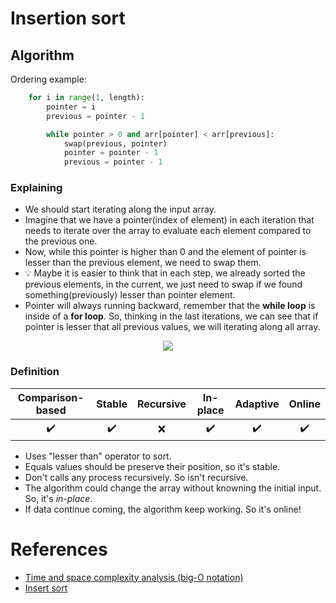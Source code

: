 # Insertion sort

## Algorithm

Ordering example:

```python
    for i in range(1, length):
        pointer = i
        previous = pointer - 1

        while pointer > 0 and arr[pointer] < arr[previous]:
            swap(previous, pointer)
            pointer = pointer - 1
            previous = pointer - 1
```
### Explaining

- We should start iterating along the input array.
- Imagine that we have a pointer(index of element) in each iteration that needs to iterate over the array to evaluate each element compared to the previous one.
- Now, while this pointer is higher than 0 and the element of pointer is lesser than the previous element, we need to swap them.
- :bulb: Maybe it is easier to think that in each step, we already sorted the previous elements, in the current, we just need to swap if we found something(previously) lesser than pointer element.
- Pointer will always running backward, remember that the **while loop** is inside of a **for loop**. So, thinking in the last iterations, we can see that if pointer is lesser that all previous values, we will iterating along all array.

<p align="center">
    <img src="https://upload.wikimedia.org/wikipedia/commons/0/0f/Insertion-sort-example-300px.gif">
</p>

### Definition

| Comparison-based | Stable | Recursive | In-place | Adaptive | Online |
| :---:  | :---:  | :---:  | :---: |:---:  | :---: |
| :heavy_check_mark: | :heavy_check_mark: | :x: | :heavy_check_mark: | :heavy_check_mark: | :heavy_check_mark: |

- Uses "lesser than" operator to sort.
- Equals values should be preserve their position, so it's stable.
- Don't calls any process recursively. So isn't recursive.
- The algorithm could change the array without knowning the initial input. So, it's _in-place_.
- If data continue coming, the algorithm keep working. So it's online!

# References

- [Time and space complexity analysis (big-O notation)](https://www.udemy.com/course/complexity-analysis/learn/lecture/24722488#overview)
- [Insert sort](https://pt.wikipedia.org/wiki/Insertion_sort)